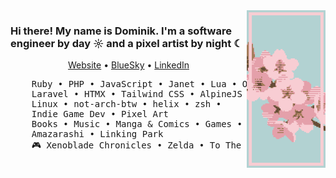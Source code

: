 <img src="https://raw.githubusercontent.com/dotninth/dotninth/master/assets/sakura.png" width="25%" align="right" alt="Pixel Art sakura" />

### Hi there! My name is **Dominik**. I'm a software engineer by day ☼ and a pixel artist by night ☾

<p align="center">
  <a href="https://yard77.dev">Website</a> •
  <a href="https://bsky.app/profile/yard77.dev">BlueSky</a> •
  <a href="https://www.linkedin.com/in/lokkhart/">LinkedIn</a>
</p>

<pre>
    Ruby • PHP • JavaScript • Janet • Lua • Odin
    Laravel • HTMX • Tailwind CSS • AlpineJS • VueJS
    Linux • not-arch-btw • helix • zsh • 
    Indie Game Dev • Pixel Art 
    Books • Music • Manga & Comics • Games • Sometimes Anime 
    Amazarashi • Linking Park
    🎮 Xenoblade Chronicles • Zelda • To The Moon • Guild Wars (1/2)
</pre>

